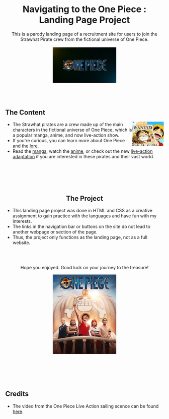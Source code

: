 <h1 align="center">Navigating to the One Piece : Landing Page Project</h1>
<p align="center">
  This is a parody landing page of a recruitment site for users to join the Strawhat Pirate crew from the fictional universe of One Piece.
  <br></br>
  
  <img width="40%" height="40%" src="https://github.com/m-saylor/one-piece-landing-page/blob/main/readme-media/one-piece-logo-black-background.jpg">
</p>

<br></br>

## The Content
<img src="https://github.com/m-saylor/one-piece-landing-page/blob/main/readme-media/luffy-wanted-poster.gif" height="20%" width="20%" align="right"/>

- The Strawhat pirates are a crew made up of the main characters in the fictional universe of One Piece, which is a popular manga, anime, and now live-action show.
- If you're curious, you can learn more about One Piece and the [lore](https://onepiece.fandom.com/wiki/One_Piece_Wiki).
- Read the [manga](https://mangaplus.shueisha.co.jp/titles/100020), watch the [anime](https://www.crunchyroll.com/series/GRMG8ZQZR/one-piece), or check out the new [live-action adaptation](https://www.netflix.com/title/80217863) if you are interested in these pirates and their vast world.

<br></br>
<br></br>

<h2 align="center">The Project</h2>

- This landing page project was done in HTML and CSS as a creative assignment to gain practice with the languages and have fun with my interests.
- The links in the navigation bar or buttons on the site do not lead to another webpage or section of the page.
- Thus, the project only functions as the landing page, not as a full website.

<br></br>

<p align="center">
  Hope you enjoyed. Good luck on your journey to the treasure!
</p>

<p align="center">
  <img width="40%" height="40%" src="https://github.com/m-saylor/one-piece-landing-page/blob/main/readme-media/one-piece-liveaction-poster.jpg">
</p>

<br></br>
<br></br>

## Credits
- The video from the One Piece Live Action sailing scence can be found [here](https://youtu.be/AaUcgtfATiE?si=0-QBdGpiVOELBEUc).
